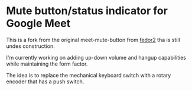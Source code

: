 # Mute button/status indicator for Google Meet

This is a fork from the original meet-mute-button from [fedor2](https://github.com/jfedor2/meet-mute-button) tha is still undes construction.

I'm currently working on adding up-down volume and hangup capabilities while maintaining the form factor.

The idea is to replace the mechanical keyboard switch with a rotary encoder that has a push switch.
